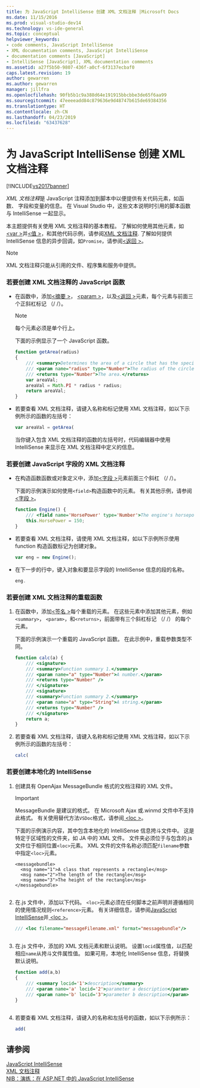 ```yaml
---
title: 为 JavaScript IntelliSense 创建 XML 文档注释 |Microsoft Docs
ms.date: 11/15/2016
ms.prod: visual-studio-dev14
ms.technology: vs-ide-general
ms.topic: conceptual
helpviewer_keywords:
- code comments, JavaScript IntelliSense
- XML documentation comments, JavaScript IntelliSense
- documentation comments [JavaScript]
- IntelliSense [JavaScript], XML documentation comments
ms.assetid: a27f5b50-9807-436f-a0cf-6f3137ecbaf0
caps.latest.revision: 19
author: gewarren
ms.author: gewarren
manager: jillfra
ms.openlocfilehash: 90fb5b1c9a388d64e191915bbcbbe3de65f6aa99
ms.sourcegitcommit: 47eeeeadd84c879636e9d48747b615de69384356
ms.translationtype: HT
ms.contentlocale: zh-CN
ms.lasthandoff: 04/23/2019
ms.locfileid: "63437628"
---
```

# <a name="create-xml-documentation-comments-for-javascript-intellisense"></a>为 JavaScript IntelliSense 创建 XML 文档注释
[!INCLUDE[vs2017banner](../includes/vs2017banner.md)]

*XML 文档注释*是 JavaScript 注释添加到脚本中以便提供有关代码元素，如函数、 字段和变量的信息。 在 Visual Studio 中，这些文本说明时引用的脚本函数与 IntelliSense 一起显示。  
  
 本主题提供有关使用 XML 文档注释的基本教程。 了解如何使用其他元素，如[ \<var >](../ide/var-javascript.md)并[\<值 >](../ide/value-javascript.md)，和其他代码示例，请参阅[XML 文档注释](../ide/xml-documentation-comments-javascript.md). 了解如何提供 IntelliSense 信息的异步回调，如`Promise`，请参阅[\<返回 >](../ide/returns-javascript.md)。  
  
> [!NOTE]
> XML 文档注释只能从引用的文件、程序集和服务中提供。  
  
### <a name="to-create-xml-documentation-comments-for-a-javascript-function"></a>若要创建 XML 文档注释的 JavaScript 函数  
  
- 在函数中，添加[\<摘要 >](../ide/summary-javascript.md)， [ \<param >](../ide/param-javascript.md)，以及[\<返回 >](../ide/returns-javascript.md)元素，每个元素与前面三个正斜杠标记 （/ /）。  
  
    > [!NOTE]
    > 每个元素必须是单个行上。  
  
     下面的示例显示了一个 JavaScript 函数。  
  
    ```javascript  
    function getArea(radius)  
    {  
        /// <summary>Determines the area of a circle that has the specified radius parameter.</summary>  
        /// <param name="radius" type="Number">The radius of the circle.</param>  
        /// <returns type="Number">The area.</returns>  
        var areaVal;  
        areaVal = Math.PI * radius * radius;  
        return areaVal;  
    }  
    ```  
  
- 若要查看 XML 文档注释，请键入名称和标记使用 XML 文档注释，如以下示例所示的函数的左括号：  
  
    ```javascript  
    var areaVal = getArea(  
    ```  
  
     当你键入包含 XML 文档注释的函数的左括号时，代码编辑器中使用 IntelliSense 来显示在 XML 文档注释中定义的信息。  
  
### <a name="to-create-xml-documentation-comments-for-a-javascript-field"></a>若要创建 JavaScript 字段的 XML 文档注释  
  
- 在构造函数函数或对象定义中，添加[\<字段 >](../ide/field-javascript.md)元素前面三个斜杠 （/ /）。  
  
     下面的示例演示如何使用`<field>`构造函数中的元素。 有关其他示例，请参阅[\<字段 >](../ide/field-javascript.md)。  
  
    ```javascript  
    function Engine() {  
        /// <field name='HorsePower' type='Number'>The engine's horsepower.</field>  
        this.HorsePower = 150;  
    }  
    ```  
  
- 若要查看 XML 文档注释，请使用 XML 文档注释，如以下示例所示使用 function 构造函数标记为创建对象。  
  
    ```javascript  
    var eng = new Engine();  
    ```  
  
- 在下一步的行中，键入对象和要显示字段的 IntelliSense 信息的段的名称。  
  
    ```javascript  
    eng.  
    ```  
  
### <a name="to-create-xml-documentation-comments-for-an-overloaded-function"></a>若要创建 XML 文档注释的重载函数  
  
1. 在函数中，添加[\<签名 >](../ide/signature-javascript.md)每个重载的元素。 在这些元素中添加其他元素，例如`<summary>`， `<param>`，和`<returns>`，前面带有三个斜杠标记 （/ /） 的每个元素。  
  
     下面的示例演示一个重载的 JavaScript 函数。 在此示例中，重载参数类型不同。  
  
    ```javascript  
    function calc(a) {  
        /// <signature>  
        /// <summary>Function summary 1.</summary>  
        /// <param name="a" type="Number">A number.</param>  
        /// <returns type="Number" />  
        /// </signature>  
        /// <signature>  
        /// <summary>Function summary 2.</summary>  
        /// <param name="a" type="String">A string.</param>  
        /// <returns type="Number" />  
        /// </signature>  
        return a;  
    }  
    ```  
  
2. 若要查看 XML 文档注释，请键入名称和标记使用 XML 文档注释，如以下示例所示的函数的左括号：  
  
    ```javascript  
    calc(  
    ```  
  
### <a name="to-create-localized-intellisense"></a>若要创建本地化的 IntelliSense  
  
1. 创建具有 OpenAjax MessageBundle 格式的文档注释的 XML 文件。  
  
    > [!IMPORTANT]
    > MessageBundle 是建议的格式。 在 Microsoft Ajax 或.winmd 文件中不支持此格式。 有关使用替代方法`VSDoc`格式，请参阅[ \<loc >](../ide/loc-javascript.md)。  
  
     下面的示例演示内容，其中包含本地化的 IntelliSense 信息挎斗文件中。 这是特定于区域性的文件夹，如 JA 中的 XML 文件。 文件夹必须位于与包含的.js 文件位于相同位置`<loc>`元素。 XML 文件的文件名称必须匹配`filename`参数中指定`<loc>`元素。  
  
    ```  
    <messagebundle>  
      <msg name="1">A class that represents a rectangle</msg>  
      <msg name="2">The length of the rectangle</msg>  
      <msg name="3">The height of the rectangle</msg>  
    </messagebundle>  
  
    ```  
  
2. 在.js 文件中，添加以下代码。 `<loc>`元素必须在任何脚本之前声明并遵循相同的使用情况规则`<reference>`元素。 有关详细信息，请参阅[JavaScript IntelliSense](../ide/javascript-intellisense.md)并[ \<loc >](../ide/loc-javascript.md)。  
  
    ```javascript  
    /// <loc filename="messageFilename.xml" format="messagebundle"/>  
  
    ```  
  
3. 在.js 文件中，添加的 XML 文档元素和默认说明。 设置`locid`属性值，以匹配相应`name`从挎斗文件属性值。 如果可用，本地化 IntelliSense 信息，将替换默认说明。  
  
    ```javascript  
    function add(a,b)   
    {  
        /// <summary locid='1'>description</summary>  
        /// <param name='a' locid='2'>parameter a description</param>  
        /// <param name='b' locid='3'>parameter b description</param>  
    }  
  
    ```  
  
4. 若要查看 XML 文档注释，请键入的名称和左括号的函数，如以下示例所示：  
  
    ```javascript  
    add(  
    ```  
  
## <a name="see-also"></a>请参阅  
 [JavaScript IntelliSense](../ide/javascript-intellisense.md)   
 [XML 文档注释](../ide/xml-documentation-comments-javascript.md)   
 [NIB：演练：在 ASP.NET 中的 JavaScript IntelliSense](http://msdn.microsoft.com/4f6e0cc2-7f48-4dbf-abb0-7fb743a2d05b)
